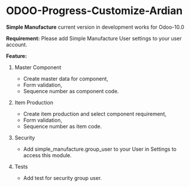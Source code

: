 # ODOO-Progress-Customize-Ardian

<b>Simple Manufacture</b>
current version in development works for Odoo-10.0

<b>Requirement:</b>
Please add Simple Manufacture User settings to your user account.

<b>Feature:</b>
1. Master Component
   * Create master data for component,
   * Form validation,
   * Sequence number as component code.
   
2. Item Production
   * Create item production and select component requirement,
   * Form validation,
   * Sequence number as item code.

3. Security
   * Add simple_manufacture.group_user to your User in Settings to access this module.

4. Tests
   * Add test for security group user.
